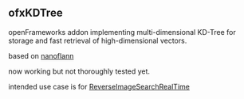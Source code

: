 ## ofxKDTree

openFrameworks addon implementing multi-dimensional KD-Tree for storage and fast retrieval of high-dimensional vectors.

based on [nanoflann](https://github.com/jlblancoc/nanoflann)

now working but not thoroughly tested yet.

intended use case is for [ReverseImageSearchRealTime](https://github.com/genekogan/ReverseImageSearchRealTime)